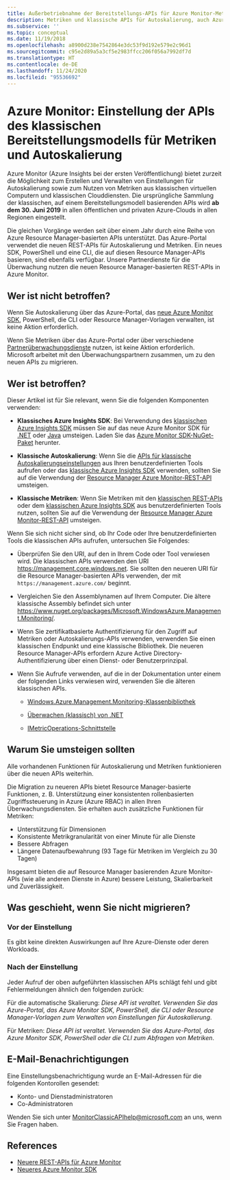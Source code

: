 ```yaml
---
title: Außerbetriebnahme der Bereitstellungs-APIs für Azure Monitor-Metriken und automatische Skalierung
description: Metriken und klassische APIs für Autoskalierung, auch Azure Service Management (ASM) oder RDFE-Bereitstellungsmodell genannt, werden eingestellt.
ms.subservice: ''
ms.topic: conceptual
ms.date: 11/19/2018
ms.openlocfilehash: a8900d238e7542864e3dc53f9d192e579e2c96d1
ms.sourcegitcommit: c95e2d89a5a3cf5e2983ffcc206f056a7992df7d
ms.translationtype: HT
ms.contentlocale: de-DE
ms.lasthandoff: 11/24/2020
ms.locfileid: "95536692"
---
```

# <a name="azure-monitor-retirement-of-classic-deployment-model-apis-for-metrics-and-autoscale"></a>Azure Monitor: Einstellung der APIs des klassischen Bereitstellungsmodells für Metriken und Autoskalierung

Azure Monitor (Azure Insights bei der ersten Veröffentlichung) bietet zurzeit die Möglichkeit zum Erstellen und Verwalten von Einstellungen für Autoskalierung sowie zum Nutzen von Metriken aus klassischen virtuellen Computern und klassischen Clouddiensten. Die ursprüngliche Sammlung der klassischen, auf einem Bereitstellungsmodell basierenden APIs wird **ab dem 30. Juni 2019** in allen öffentlichen und privaten Azure-Clouds in allen Regionen eingestellt.   

Die gleichen Vorgänge werden seit über einem Jahr durch eine Reihe von Azure Resource Manager-basierten APIs unterstützt. Das Azure-Portal verwendet die neuen REST-APIs für Autoskalierung und Metriken. Ein neues SDK, PowerShell und eine CLI, die auf diesen Resource Manager-APIs basieren, sind ebenfalls verfügbar. Unsere Partnerdienste für die Überwachung nutzen die neuen Resource Manager-basierten REST-APIs in Azure Monitor.  

## <a name="who-is-not-affected"></a>Wer ist nicht betroffen?

Wenn Sie Autoskalierung über das Azure-Portal, das [neue Azure Monitor SDK](https://www.nuget.org/packages/Microsoft.Azure.Management.Monitor/), PowerShell, die CLI oder Resource Manager-Vorlagen verwalten, ist keine Aktion erforderlich.  

Wenn Sie Metriken über das Azure-Portal oder über verschiedene [Partnerüberwachungsdienste](./partners.md) nutzen, ist keine Aktion erforderlich. Microsoft arbeitet mit den Überwachungspartnern zusammen, um zu den neuen APIs zu migrieren.

## <a name="who-is-affected"></a>Wer ist betroffen?

Dieser Artikel ist für Sie relevant, wenn Sie die folgenden Komponenten verwenden:

- **Klassisches Azure Insights SDK**: Bei Verwendung des [klassischen Azure Insights SDK](https://www.nuget.org/packages/Microsoft.WindowsAzure.Management.Monitoring/) müssen Sie auf das neue Azure Monitor SDK für [.NET](https://github.com/azure/azure-libraries-for-net#download) oder [Java](https://github.com/azure/azure-libraries-for-java#download) umsteigen. Laden Sie das [Azure Monitor SDK-NuGet-Paket](https://www.nuget.org/packages/Microsoft.Azure.Management.Monitor/) herunter.

- **Klassische Autoskalierung**: Wenn Sie die [APIs für klassische Autoskalierungseinstellungen](/previous-versions/azure/reference/mt348562(v=azure.100)) aus Ihren benutzerdefinierten Tools aufrufen oder das [klassische Azure Insights SDK](https://www.nuget.org/packages/Microsoft.WindowsAzure.Management.Monitoring/) verwenden, sollten Sie auf die Verwendung der [Resource Manager Azure Monitor-REST-API](/rest/api/monitor/autoscalesettings) umsteigen.

- **Klassische Metriken**: Wenn Sie Metriken mit den [klassischen REST-APIs](/previous-versions/azure/reference/dn510374(v=azure.100)) oder dem [klassischen Azure Insights SDK](https://www.nuget.org/packages/Microsoft.WindowsAzure.Management.Monitoring/) aus benutzerdefinierten Tools nutzen, sollten Sie auf die Verwendung der [Resource Manager Azure Monitor-REST-API](/rest/api/monitor/autoscalesettings) umsteigen. 

Wenn Sie sich nicht sicher sind, ob Ihr Code oder Ihre benutzerdefinierten Tools die klassischen APIs aufrufen, untersuchen Sie Folgendes:

- Überprüfen Sie den URI, auf den in Ihrem Code oder Tool verwiesen wird. Die klassischen APIs verwenden den URI https://management.core.windows.net. Sie sollten den neueren URI für die Resource Manager-basierten APIs verwenden, der mit `https://management.azure.com/` beginnt.

- Vergleichen Sie den Assemblynamen auf Ihrem Computer. Die ältere klassische Assembly befindet sich unter https://www.nuget.org/packages/Microsoft.WindowsAzure.Management.Monitoring/.

- Wenn Sie zertifikatbasierte Authentifizierung für den Zugriff auf Metriken oder Autoskalierungs-APIs verwenden, verwenden Sie einen klassischen Endpunkt und eine klassische Bibliothek. Die neueren Resource Manager-APIs erfordern Azure Active Directory-Authentifizierung über einen Dienst- oder Benutzerprinzipal.

- Wenn Sie Aufrufe verwenden, auf die in der Dokumentation unter einem der folgenden Links verwiesen wird, verwenden Sie die älteren klassischen APIs.

  - [Windows.Azure.Management.Monitoring-Klassenbibliothek](/previous-versions/azure/dn510414(v=azure.100))

  - [Überwachen (klassisch) von .NET](/previous-versions/azure/reference/mt348562(v%3dazure.100))

  - [IMetricOperations-Schnittstelle](/previous-versions/azure/reference/dn802395(v%3dazure.100))

## <a name="why-you-should-switch"></a>Warum Sie umsteigen sollten

Alle vorhandenen Funktionen für Autoskalierung und Metriken funktionieren über die neuen APIs weiterhin.  

Die Migration zu neueren APIs bietet Resource Manager-basierte Funktionen, z. B. Unterstützung einer konsistenten rollenbasierten Zugriffssteuerung in Azure (Azure RBAC) in allen Ihren Überwachungsdiensten. Sie erhalten auch zusätzliche Funktionen für Metriken: 

- Unterstützung für Dimensionen
- Konsistente Metrikgranularität von einer Minute für alle Dienste 
- Bessere Abfragen
- Längere Datenaufbewahrung (93 Tage für Metriken im Vergleich zu 30 Tagen) 

Insgesamt bieten die auf Resource Manager basierenden Azure Monitor-APIs (wie alle anderen Dienste in Azure) bessere Leistung, Skalierbarkeit und Zuverlässigkeit. 

## <a name="what-happens-if-you-do-not-migrate"></a>Was geschieht, wenn Sie nicht migrieren?

### <a name="before-retirement"></a>Vor der Einstellung

Es gibt keine direkten Auswirkungen auf Ihre Azure-Dienste oder deren Workloads.  

### <a name="after-retirement"></a>Nach der Einstellung

Jeder Aufruf der oben aufgeführten klassischen APIs schlägt fehl und gibt Fehlermeldungen ähnlich den folgenden zurück:

Für die automatische Skalierung: *Diese API ist veraltet. Verwenden Sie das Azure-Portal, das Azure Monitor SDK, PowerShell, die CLI oder Resource Manager-Vorlagen zum Verwalten von Einstellungen für Autoskalierung*.  

Für Metriken: *Diese API ist veraltet. Verwenden Sie das Azure-Portal, das Azure Monitor SDK, PowerShell oder die CLI zum Abfragen von Metriken*.

## <a name="email-notifications"></a>E-Mail-Benachrichtigungen

Eine Einstellungsbenachrichtigung wurde an E-Mail-Adressen für die folgenden Kontorollen gesendet: 

- Konto- und Dienstadministratoren
- Co-Administratoren  

Wenden Sie sich unter MonitorClassicAPIhelp@microsoft.com an uns, wenn Sie Fragen haben.  

## <a name="references"></a>References

- [Neuere REST-APIs für Azure Monitor](/rest/api/monitor/) 
- [Neueres Azure Monitor SDK](https://www.nuget.org/packages/Microsoft.Azure.Management.Monitor/)

